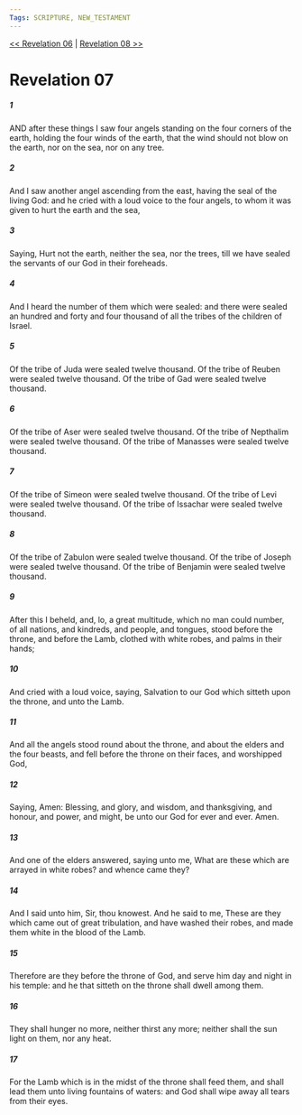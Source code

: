 ```yaml
---
Tags: SCRIPTURE, NEW_TESTAMENT
---
```


[<< Revelation 06](NEW_TESTAMENT/27_Revelation/Revelation_06.md) | [Revelation 08 >>](NEW_TESTAMENT/27_Revelation/Revelation_08.md)

# Revelation 07

##### 1
 AND after these things I saw four angels standing on the four corners of the earth, holding the four winds of the earth, that the wind should not blow on the earth, nor on the sea, nor on any tree.
##### 2
 And I saw another angel ascending from the east, having the seal of the living God: and he cried with a loud voice to the four angels, to whom it was given to hurt the earth and the sea,
##### 3
 Saying, Hurt not the earth, neither the sea, nor the trees, till we have sealed the servants of our God in their foreheads.
##### 4
 And I heard the number of them which were sealed: and there were sealed an hundred and forty and four thousand of all the tribes of the children of Israel.
##### 5
 Of the tribe of Juda were sealed twelve thousand. Of the tribe of Reuben were sealed twelve thousand. Of the tribe of Gad were sealed twelve thousand.
##### 6
 Of the tribe of Aser were sealed twelve thousand. Of the tribe of Nepthalim were sealed twelve thousand. Of the tribe of Manasses were sealed twelve thousand.
##### 7
 Of the tribe of Simeon were sealed twelve thousand. Of the tribe of Levi were sealed twelve thousand. Of the tribe of Issachar were sealed twelve thousand.
##### 8
 Of the tribe of Zabulon were sealed twelve thousand. Of the tribe of Joseph were sealed twelve thousand. Of the tribe of Benjamin were sealed twelve thousand.
##### 9
 After this I beheld, and, lo, a great multitude, which no man could number, of all nations, and kindreds, and people, and tongues, stood before the throne, and before the Lamb, clothed with white robes, and palms in their hands;
##### 10
 And cried with a loud voice, saying, Salvation to our God which sitteth upon the throne, and unto the Lamb.
##### 11
 And all the angels stood round about the throne, and about the elders and the four beasts, and fell before the throne on their faces, and worshipped God,
##### 12
 Saying, Amen: Blessing, and glory, and wisdom, and thanksgiving, and honour, and power, and might, be unto our God for ever and ever. Amen.
##### 13
 And one of the elders answered, saying unto me, What are these which are arrayed in white robes? and whence came they?
##### 14
 And I said unto him, Sir, thou knowest. And he said to me, These are they which came out of great tribulation, and have washed their robes, and made them white in the blood of the Lamb.
##### 15
 Therefore are they before the throne of God, and serve him day and night in his temple: and he that sitteth on the throne shall dwell among them.
##### 16
 They shall hunger no more, neither thirst any more; neither shall the sun light on them, nor any heat.
##### 17
 For the Lamb which is in the midst of the throne shall feed them, and shall lead them unto living fountains of waters: and God shall wipe away all tears from their eyes.
